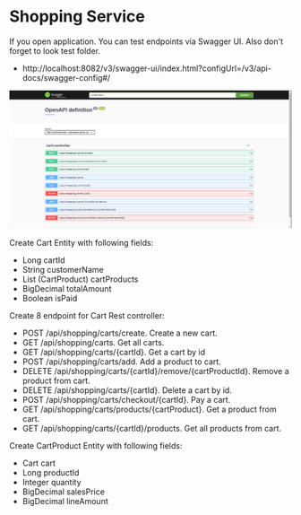# Shopping Service

If you open application. You can test endpoints via Swagger UI. Also don't forget to look test folder.

- http://localhost:8082/v3/swagger-ui/index.html?configUrl=/v3/api-docs/swagger-config#/

![CartController](cart-controller-swagger.PNG)

Create Cart Entity with following fields:

- Long cartId
- String customerName
- List (CartProduct) cartProducts
- BigDecimal totalAmount
- Boolean isPaid

Create 8 endpoint for Cart Rest controller:

- POST /api/shopping/carts/create. Create a new cart.
- GET /api/shopping/carts. Get all carts.
- GET /api/shopping/carts/{cartId}. Get a cart by id
- POST /api/shopping/carts/add. Add a product to cart.
- DELETE /api/shopping/carts/{cartId}/remove/{cartProductId}. Remove a product from cart.
- DELETE /api/shopping/carts/{cartId}. Delete a cart by id.
- POST /api/shopping/carts/checkout/{cartId}. Pay a cart.
- GET /api/shopping/carts/products/{cartProduct}. Get a product from cart.
- GET /api/shopping/carts/{cartId}/products. Get all products from cart.

Create CartProduct Entity with following fields:
- Cart cart
- Long productId
- Integer quantity
- BigDecimal salesPrice
- BigDecimal lineAmount